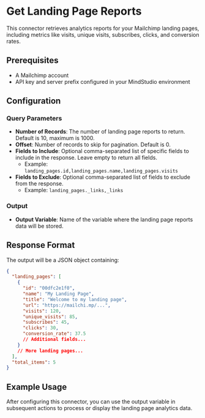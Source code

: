 # Get Landing Page Reports

This connector retrieves analytics reports for your Mailchimp landing pages, including metrics like visits, unique visits, subscribes, clicks, and conversion rates.

## Prerequisites

- A Mailchimp account
- API key and server prefix configured in your MindStudio environment

## Configuration

### Query Parameters

- **Number of Records**: The number of landing page reports to return. Default is 10, maximum is 1000.
- **Offset**: Number of records to skip for pagination. Default is 0.
- **Fields to Include**: Optional comma-separated list of specific fields to include in the response. Leave empty to return all fields.
  - Example: `landing_pages.id,landing_pages.name,landing_pages.visits`
- **Fields to Exclude**: Optional comma-separated list of fields to exclude from the response.
  - Example: `landing_pages._links,_links`

### Output

- **Output Variable**: Name of the variable where the landing page reports data will be stored.

## Response Format

The output will be a JSON object containing:

```json
{
  "landing_pages": [
    {
      "id": "00dfc2e1f0",
      "name": "My Landing Page",
      "title": "Welcome to my landing page",
      "url": "https://mailchi.mp/...",
      "visits": 120,
      "unique_visits": 85,
      "subscribes": 45,
      "clicks": 30,
      "conversion_rate": 37.5
      // Additional fields...
    }
    // More landing pages...
  ],
  "total_items": 5
}
```

## Example Usage

After configuring this connector, you can use the output variable in subsequent actions to process or display the landing page analytics data.